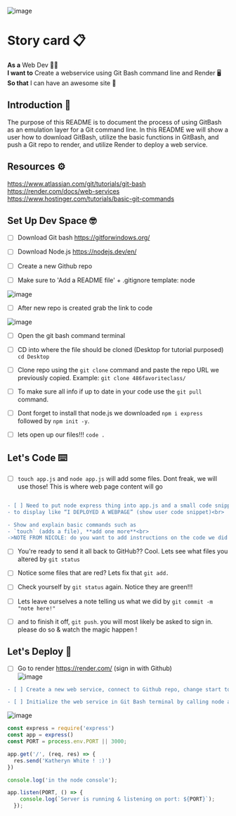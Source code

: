 
![image](https://user-images.githubusercontent.com/111913185/217900503-df7e31d9-270a-41e2-94bc-f0e60c04ad55.png)

# Story card :clipboard:

__As a__ 
Web Dev :tipping_hand_woman: <br> 
__I want to__
Create a webservice using Git Bash command line and Render :desktop_computer: <br>
__So that__ 
I can have an awesome site :tada: <br>

## Introduction :wave:

The purpose of this README is to document the process of using GitBash as an emulation layer for a Git command line. In this README we will show a user how to download GitBash, utilize the basic functions in GitBash, and push a Git repo to render, and utilize Render to deploy a web service. <br>

## Resources :gear:

https://www.atlassian.com/git/tutorials/git-bash <br>
https://render.com/docs/web-services <br>
https://www.hostinger.com/tutorials/basic-git-commands <br>

## Set Up Dev Space :nerd_face:

- [ ] Download Git bash https://gitforwindows.org/ <br>

- [ ] Download Node.js https://nodejs.dev/en/ <br>

- [ ] Create a new Github repo <br>

- [ ] Make sure to 'Add a README file' + .gitignore template: node 

![image](https://user-images.githubusercontent.com/111913185/217906381-803b0866-bdc8-4469-aa4e-65b5712abc70.png) <br>

- [ ] After new repo is created grab the link to code <br>

![image](https://user-images.githubusercontent.com/111913185/217906855-6dfba879-f501-485f-8912-32ef4c0c7ea8.png) <br>

- [ ] Open the git bash command terminal <br>

- [ ] CD into where the file should be cloned (Desktop for tutorial purposed) `cd Desktop` <br>

- [ ] Clone repo using the `git clone` command and paste the repo URL we previously copied. Example: `git clone 486favoriteclass/`<br>

- [ ] To make sure all info if up to date in your code use the `git pull` command.

- [ ] Dont forget to install that node.js we downloaded `npm i express` followed by `npm init -y`.

- [ ] lets open up our files!!! `code .`


## Let's Code :keyboard:

- [ ] `touch app.js` and `node app.js` will add some files. Dont freak, we will use those! This is where web page content will go 

```diff

- [ ] Need to put node express thing into app.js and a small code snippet into index.html
- to display like “I DEPLOYED A WEBPAGE” (show user code snippet)<br>

- Show and explain basic commands such as 
- `touch` (adds a file), **add one more**<br> 
->NOTE FROM NICOLE: do you want to add instructions on the code we did for mike? like what we put in our app.js file?
``` 

- [ ] You're ready to send it all back to GitHub?? Cool. Lets see what files you altered by `git status`

- [ ] Notice some files that are red? Lets fix that `git add.`

- [ ] Check yourself by `git status` again. Notice they are green!!! 

- [ ] Lets leave ourselves a note telling us what we did by `git commit -m "note here!"` 

- [ ] and to finish it off, `git push`. you will most likely be asked to sign in. please do so & watch the magic happen !

## Let's Deploy :rocket:

- [ ] Go to render https://render.com/ (sign in with Github)<br>
![image](https://user-images.githubusercontent.com/111913185/217911417-a5f5f807-9df5-42c4-937d-199158216d9b.png) <br>

```diff
- [ ] Create a new web service, connect to Github repo, change start to be Node.js, add yarn if needed<br>

- [ ] Initialize the web service in Git Bash terminal by calling node app.js <br>
```

![image](https://user-images.githubusercontent.com/111913185/217900556-9aa3f6d0-7f21-46c3-b641-4955ec13169e.png)


```javascript
const express = require('express')
const app = express()
const PORT = process.env.PORT || 3000; 

app.get('/', (req, res) => {
  res.send('Katheryn White ! :)')
})

console.log('in the node console');

app.listen(PORT, () => {
    console.log(`Server is running & listening on port: ${PORT}`);
  });
  ```
